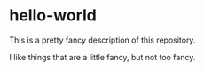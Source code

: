 # hello-world
This is a pretty fancy description of this repository.

I like things that are a little fancy, but not too fancy.
